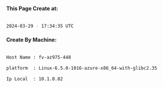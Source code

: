 
   
#### This Page Create at:

```bash

2024-03-29 - 17:34:35 UTC

```

#### Create By Machine:

```bash

Host Name : fv-az975-448

platform  : Linux-6.5.0-1016-azure-x86_64-with-glibc2.35

Ip Local  : 10.1.0.82

```

